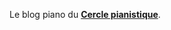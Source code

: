 Le blog piano du <a href="http://piano.alwaysdata.net" style="font-weight:bold;font-variante:small-caps;">Cercle pianistique</a>.
